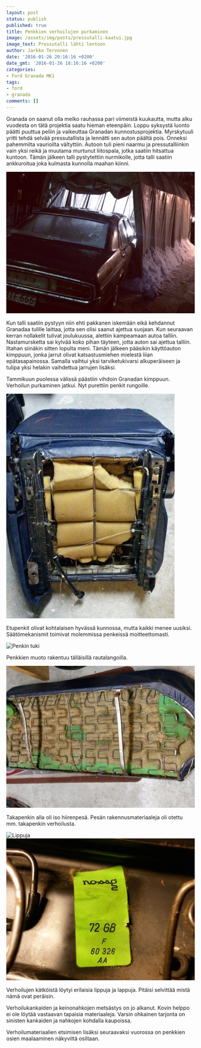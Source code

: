 ```yaml
---
layout: post
status: publish
published: true
title: Penkkien verhoilujen purkaminen
image: /assets/img/posts/pressutalli-kaatui.jpg
image_text: Pressutalli lähti lentoon
author: Jarkko Tervonen
date: '2016-01-26 20:16:16 +0200'
date_gmt: '2016-01-26 18:16:16 +0200'
categories:
- Ford Granada MK1
tags:
- ford
- granada
comments: []
---
```

Granada on saanut olla melko rauhassa pari viimeistä kuukautta, mutta alku vuodesta on tätä projektia saatu hieman eteenpäin. Loppu syksystä luonto päätti puuttua peliin ja vaikeuttaa Granadan kunnostusprojektia. Myrskytuuli yritti tehdä selvää pressutallista ja lennätti sen auton päältä pois. Onneksi pahemmilta vaurioilta vältyttiin. Autoon tuli pieni naarmu ja pressutalliinkin vain yksi reikä ja muutama murtunut liitospala, jotka saatiin hitsattua kuntoon. Tämän jälkeen talli pystytettiin nurmikolle, jotta talli saatiin ankkuroitua joka kulmasta kunnolla maahan kiinni.

<amp-img src="/assets/img/posts/granada-luistelua.jpg" alt="Talliin luistelua" width="4" height="3" layout="responsive">
  <noscript><img src="/assets/img/posts/granada-luistelua.jpg" alt="Talliin luistelua" /></noscript>
</amp-img>

Kun talli saatiin pystyyn niin ehti pakkanen iskemään eikä kehdannut Granadaa tulille laittaa, jotta sen olisi saanut ajettua suojaan. Kun seuraavan kerran nollakelit tulivat joulukuussa, alettiin kampeamaan autoa talliin. Nastamursketta sai kylvää koko pihan täyteen, jotta auton sai ajettua talliin. Iltahan siinäkin sitten lopulta meni. Tämän jälkeen pääsikin käyttöauton kimppuun, jonka jarrut olivat katsastusmiehen mielestä liian epätasapainossa. Samalla vaihtui yksi tarviketukivarsi alkuperäiseen ja tulipa yksi helakin vaihdettua jarrujen lisäksi.

Tammikuun puolessa välissä päästiin vihdoin Granadan kimppuun. Verhoilun purkaminen jatkui. Nyt purettiin penkit rungoille.

<amp-img src="/assets/img/posts/etupenkki.jpg" alt="Etupenkki" width="4" height="3" layout="responsive">
  <noscript><img src="/assets/img/posts/etupenkki.jpg" alt="Etupenkki" /></noscript>
</amp-img>

Etupenkit olivat kohtalaisen hyvässä kunnossa, mutta kaikki menee uusiksi. Säätömekanismit toimivat molemmissa penkeissä moitteettomasti.

<amp-img src="/assets/img/posts/penkintuki.jpg" alt="Penkin tuki" width="4" height="3" layout="responsive">
  <noscript><img src="/assets/img/posts/penkintuki.jpg" alt="Penkin tuki" /></noscript>
</amp-img>

Penkkien muoto rakentuu tälläisillä rautalangoilla.

<amp-img src="/assets/img/posts/takapenkki.jpg" alt="Takapenkki" width="4" height="3" layout="responsive">
  <noscript><img src="/assets/img/posts/takapenkki.jpg" alt="Takapenkki" /></noscript>
</amp-img>

Takapenkin alla oli iso hiirenpesä. Pesän rakennusmateriaaleja oli otettu mm. takapenkin verhoilusta.

<amp-img src="/assets/img/posts/lippuja.jpg" alt="Lippuja" width="4" height="3" layout="responsive">
  <noscript><img src="/assets/img/posts/lippuja.jpg" alt="Lippuja" /></noscript>
</amp-img>

<amp-img src="/assets/img/posts/lappuja.jpg" alt="Lappuja" width="4" height="3" layout="responsive">
  <noscript><img src="/assets/img/posts/lappuja.jpg" alt="Lappuja" /></noscript>
</amp-img>

Verhoilujen kätköistä löytyi erilaisia lippuja ja lappuja. Pitäisi selvittää mistä nämä ovat peräisin.

Verhoilukankaiden ja keinonahkojen metsästys on jo alkanut. Kovin helppo ei ole löytää vastaavan tapaisia materiaaleja. Varsin ohkainen tarjonta on sinisten kankaiden ja nahkojen kohdalla kaupoissa.

Verhoilumateriaalien etsimisen lisäksi seuraavaksi vuorossa on penkkien osien maalaaminen näkyviltä osiltaan.
